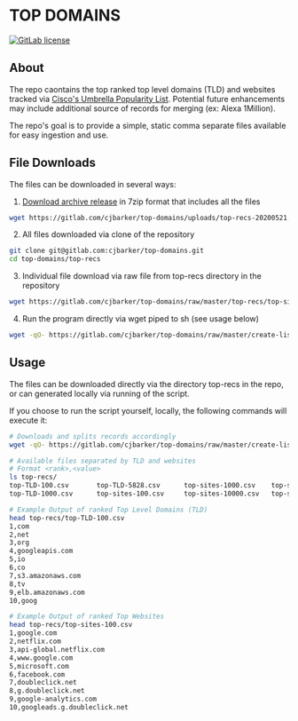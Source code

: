# TOP DOMAINS

[![GitLab license](https://img.shields.io/badge/license-Apache2.0-brightgreen.svg)](https://gitlab.com/cjbarker/top-domains/blob/master/LICENSE)

## About
The repo caontains the top ranked top level domains (TLD) and websites tracked via [Cisco's Umbrella Popularity List](https://s3-us-west-1.amazonaws.com/umbrella-static/index.html). Potential future enhancements may include additional source of records for merging (ex: Alexa 1Million).

The repo's goal is to provide a simple, static comma separate files available for easy ingestion and use.

## File Downloads
The files can be downloaded in several ways:

1. [Download archive release](https://gitlab.com/cjbarker/top-domains/uploads/top-recs-20200521.zip) in 7zip format that includes all the files
```bash
wget https://gitlab.com/cjbarker/top-domains/uploads/top-recs-20200521.zip
```

2. All files downloaded via clone of the repository
```bash
git clone git@gitlab.com:cjbarker/top-domains.git
cd top-domains/top-recs
```

3. Individual file download via raw file from top-recs directory in the repository
```bash
wget https://gitlab.com/cjbarker/top-domains/raw/master/top-recs/top-sites-1000000.csv
```

4. Run the program directly via wget piped to sh (see usage below)
```bash
wget -qO- https://gitlab.com/cjbarker/top-domains/raw/master/create-lists.sh | sh
```

## Usage
The files can be downloaded directly via the directory top-recs in the repo, or can generated locally via running of the script.

If you choose to run the script yourself, locally, the following commands will execute it:

```bash
# Downloads and splits records accordingly
wget -qO- https://gitlab.com/cjbarker/top-domains/raw/master/create-lists.sh | sh

# Available files separated by TLD and websites
# Format <rank>,<value>
ls top-recs/
top-TLD-100.csv       top-TLD-5828.csv      top-sites-1000.csv    top-sites-100000.csv
top-TLD-1000.csv      top-sites-100.csv     top-sites-10000.csv   top-sites-1000000.csv

# Example Output of ranked Top Level Domains (TLD)
head top-recs/top-TLD-100.csv
1,com
2,net
3,org
4,googleapis.com
5,io
6,co
7,s3.amazonaws.com
8,tv
9,elb.amazonaws.com
10,goog

# Example Output of ranked Top Websites
head top-recs/top-sites-100.csv
1,google.com
2,netflix.com
3,api-global.netflix.com
4,www.google.com
5,microsoft.com
6,facebook.com
7,doubleclick.net
8,g.doubleclick.net
9,google-analytics.com
10,googleads.g.doubleclick.net
```
